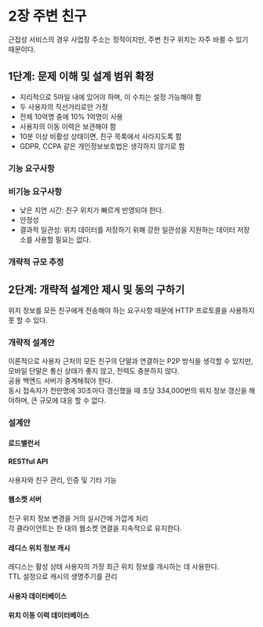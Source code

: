 # 2장 주변 친구

근접성 서비스의 경우 사업장 주소는 정적이지만, 주변 친구 위치는 자주 바뀔 수 있기 때문이다.  

## 1단계: 문제 이해 및 설계 범위 확정

- 지리적으로 5마일 내에 있어야 하며, 이 수치는 설정 가능해야 함
- 두 사용자의 직선거리로만 가정
- 전체 10억명 중에 10% 1억명이 사용
- 사용자의 이동 이력은 보관해야 함
- 10분 이상 비활성 상태이면, 친구 목록에서 사라지도록 함
- GDPR, CCPA 같은 개인정보보호법은 생각하지 않기로 함

### 기능 요구사항

### 비기능 요구사항

- 낮은 지연 시간: 친구 위치가 빠르게 반영되야 한다.
- 안정성
- 결과적 일관성: 위치 데이터를 저장하기 위해 강한 일관성을 지원하는 데이터 저장소를 사용할 필요는 없다.

### 개략적 규모 추정


## 2단계: 개략적 설계안 제시 및 동의 구하기

위치 정보를 모든 친구에게 전송해야 하는 요구사항 때문에 HTTP 프로토콜을 사용하지 못 할 수 있다.  

### 개략적 설계안

이론적으로 사용자 근처의 모든 친구의 단말과 연결하는 P2P 방식을 생각할 수 있지만, 모바일 단말은 통신 상태가 좋지 않고, 전력도 충분하지 않다.  
공용 백엔드 서버가 중계해줘야 한다.  
동시 접속자가 천만명에 30초마다 갱신했을 때 초당 334,000번의 위치 정보 갱신을 해야하며, 큰 규모에 대응 할 수 없다.  

### 설계안

#### 로드밸런서

#### RESTful API

사용자와 친구 관리, 인증 및 기타 기능

#### 웹소켓 서버

친구 위치 정보 변경을 거의 실시간에 가깝게 처리  
각 클라이언트는 한 대의 웹소켓 연결을 지속적으로 유지한다.  

#### 레디스 위치 정보 캐시

레디스는 활성 상태 사용자의 가장 최근 위치 정보를 개시하는 데 사용한다.  
TTL 설정으로 캐시의 생명주기를 관리  

#### 사용자 데이터베이스

#### 위치 이동 이력 데이터베이스



